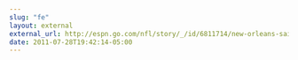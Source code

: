 ```yaml
---
slug: "fe"
layout: external
external_url: http://espn.go.com/nfl/story/_/id/6811714/new-orleans-saints-reggie-bush-agrees-contract-miami-dolphins-trade
date: 2011-07-28T19:42:14-05:00
---
```

